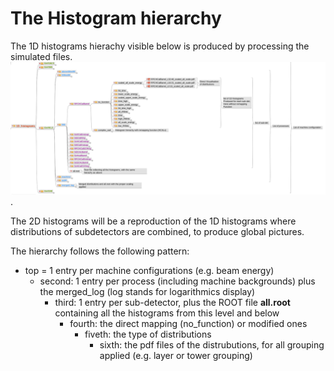 # The Histogram hierarchy 
The 1D histograms hierachy visible below is produced by processing the simulated files.
![Tree of directory and content for the 1D histograms](Histogram-files.png "1D Histogram hierarchy").

The 2D histograms will be a reproduction of the 1D histograms where distributions of subdetectors are combined, 
to produce global pictures.

The hierarchy follows the following pattern:
- top = 1 entry per machine configurations (e.g. beam energy)
  - second: 1 entry per process (including machine backgrounds) plus the merged_log (log stands for logarithmics display)
    - third: 1 entry per sub-detector, plus the ROOT file __all.root__ containing all the histograms from this level and below
      - fourth: the direct mapping (no_function) or modified ones
        - fiveth: the type of distributions
          - sixth: the pdf files of the distrubutions, for all grouping applied (e.g. layer or tower grouping)
        
